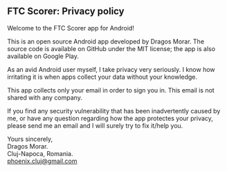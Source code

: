 ## FTC Scorer: Privacy policy

Welcome to the FTC Scorer app for Android!

This is an open source Android app developed by Dragos Morar. The source code is available on GitHub under the MIT license; the app is also available on Google Play.

As an avid Android user myself, I take privacy very seriously.
I know how irritating it is when apps collect your data without your knowledge.

This app collects only your email in order to sign you in. This email is not shared with any company.

If you find any security vulnerability that has been inadvertently caused by me, or have any question regarding how the app protectes your privacy, please send me an email and I will surely try to fix it/help you.

Yours sincerely,  
Dragos Morar.  
Cluj-Napoca, Romania.  
phoenix.cluj@gmail.com